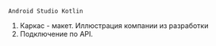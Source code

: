     Android Studio Kotlin

1. Каркас - макет. Иллюстрация компании из разработки
2. Подключение по API. 
